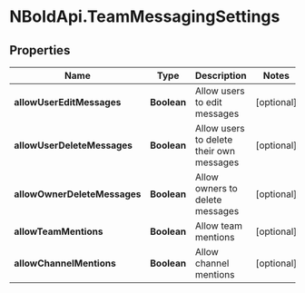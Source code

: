 # NBoldApi.TeamMessagingSettings

## Properties

Name | Type | Description | Notes
------------ | ------------- | ------------- | -------------
**allowUserEditMessages** | **Boolean** | Allow users to edit messages | [optional] 
**allowUserDeleteMessages** | **Boolean** | Allow users to delete their own messages | [optional] 
**allowOwnerDeleteMessages** | **Boolean** | Allow owners to delete messages | [optional] 
**allowTeamMentions** | **Boolean** | Allow team mentions | [optional] 
**allowChannelMentions** | **Boolean** | Allow channel mentions | [optional] 


